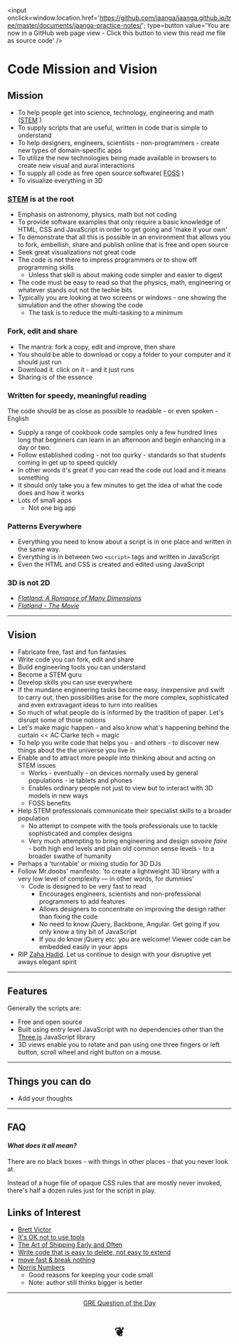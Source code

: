 <span style=display:none; >[You are now in a GitHub source code view - click this link to view this read me file as a web page]
( http://jaanga.github.io/documents/jaanga-practice-notes/ "View file as a web page." ) </span>
<input onclick=window.location.href='https://github.com/jaanga/jaanga.github.io/tree/master/documents/jaanga-practice-notes/'; type=button  value='You are now in a GitHub web page view - Click this button to view this read me file as source code' />


Code Mission and Vision
===


## Mission

<!--

The general format is an adaptation of the ideas developed in Alexander's _et al_ 
[A Pattern Language]( https://books.google.com/books?id=hwAHmktpk5IC&pg=PR10#v=onepage&q&f=false ) - as summarized on page 10.

Each pattern describes a problem which occurs over and over again in our environment, 
and then describes the core of the solution to that problem, 
in such a way that you can use this solution a million times over, without ever doing it the same way twice.

Patterns are descriptions of common problems and proposal for the solutions that 
can be used repeatedly every time the problem is encountered and producing an different outcome.

-->

* To help people get into science, technology, engineering and math ([STEM]( https://en.wikipedia.org/wiki/Science,_Technology,_Engineering,_and_Mathematics ) )
* To supply scripts that are useful, written in code that is simple to understand
* To help designers, engineers, scientists - non-programmers - create new types of domain-specific apps
* To utilize the new technologies being made available in browsers to create new visual and aural interactions
* To supply all code as free open source software( [FOSS]( https://en.wikipedia.org/wiki/Free_and_open-source_software ) )
* To visualize everything in 3D


### [STEM]( https://en.wikipedia.org/wiki/Science,_technology,_engineering,_and_mathematics ) is at the root

* Emphasis on astronomy, physics, math but not coding
* To provide software examples that only require a basic knowledge of HTML, CSS and JavaScript in order to get going and 'make it your own'
* To demonstrate that all this is possible in an environment that allows you to fork, embellish, share and publish online that is free and open source
* Seek great visualizations not great code
* The code is not there to impress programmers or to show off programming skills
	* Unless that skill is about making code simpler and easier to digest
* The code must be easy to read so that the physics, math, engineering or whatever stands out not the techie bits
* Typically you are looking at two screens or windows - one showing the simulation and the other showing the code
	* The task is to reduce the multi-tasking to a minimum


### Fork, edit and share

* The mantra: fork a copy, edit and improve, then share
* You should be able to download or copy a folder to your computer and it should just run
* Download it. click on it - and it just runs
* Sharing is of the essence


### Written for speedy, meaningful reading

The code should be as close as possible to readable - or even spoken - English

* Supply a range of cookbook code samples only a few hundred lines long that beginners can learn in an afternoon and begin enhancing in a day or two.
* Follow established coding - not too quirky - standards so that students coming in get up to speed quickly
* In other words it's great if you can read the code out load and it means something
* It should only take you a few minutes to get the idea of what the code does and how it works
* Lots of small apps
	* Not one big app


### Patterns Everywhere

* Everything you need to know about a script is in one place and written in the same way.
* Everything is in between two `<script>` tags and written in JavaScript
* Even the HTML and CSS is created and edited using JavaScript

### 3D is not 2D

* [_Flatland: A Romance of Many Dimensions_]( https://en.wikipedia.org/wiki/Flatland )
* [_Flatland - The Movie_]( http://www.flatlandthemovie.com/ )

***
## Vision

<!--  a descriptive picture of a desired future state -->

* Fabricate free, fast and fun fantasies
* Write code you can fork, edit and share
* Build engineering tools you can understand
* Become a STEM guru 
* Develop skills you can use everywhere
* If the mundane engineering tasks become easy, inexpensive and swift to carry out, 
then possibilities arise for the more complex, sophisticated and even extravagant ideas to turn into realities
* So much of what people do is informed by the tradition of paper. Let's disrupt some of those notions
* Let's make magic happen - and also know what's happening behind the curtain << AC Clarke tech = magic
* To help you write code that helps you - and others - to discover new things about the the universe you live in
* Enable and to attract more people into thinking about and acting on STEM issues
	* Works - eventually - on devices normally used by general populations - ie tablets and phones
	* Enables ordinary people not just to view but to interact with 3D models in new ways
	* FOSS benefits
* Help STEM professionals communicate their specialist skills to a broader population 
	* No attempt to compete with the tools professionals use to tackle sophisticated and complex designs
	* Very much attempting to bring engineering and design _savoire faire_ - both high end levels and plain old common sense levels - to a broader swathe of humanity 
* Perhaps a 'turntable' or mixing studio for 3D DJs
* Follow Mr.doobs' manifesto: 'to create a lightweight 3D library with a very low level of complexity — in other words, for dummies'
	* Code is designed to be very fast to read
		* Encourages engineers, scientists and non-professional programmers to add features
		* Allows designers to concentrate on improving the design rather than fixing the code
		* No need to know jQuery, Backbone, Angular. Get going if you only know a tiny bit of JavaScript
		* If you do know jQuery etc: you are welcome! Viewer code can be embedded easily in your apps
* RIP [Zaha Hadid]( https://en.wikipedia.org/wiki/Zaha_Hadid ). Let us continue to design with your disruptive yet aways elegant spirit



***
## Features

Generally the scripts are:

* Free and open source
* Built using entry level JavaScript with no dependencies other than the [Three.js]( https://threejs.org) JavaScript library
* 3D views enable you to rotate and pan using one three fingers or left button, scroll wheel and right button on a mouse. 

***
## Things you can do

* Add your thoughts

***
## FAQ

#### _What does it all mean?_

There are no black boxes - with things in other places - that you never look at.

Instead of a huge file of opaque CSS rules that are mostly never invoked, there's half a dozen rules just for the script in play.


## Links of Interest

* [Brett Victor]( http://worrydream.com/ )
* [It's OK not to use tools ]( https://signalvnoise.com/posts/3752-its-ok-not-to-use-tools )
* [The Art of Shipping Early and Often]( http://themacro.com/articles/2016/02/tips-ship-early-and-often/ )
* [Write code that is easy to delete, not easy to extend]( http://programmingisterrible.com/post/139222674273/write-code-that-is-easy-to-delete-not-easy-to )
* [move fast & break nothing]( https://zachholman.com/talk/move-fast-break-nothing/ )
* [Norris Numbers]( http://www.teamten.com/lawrence/writings/norris-numbers.html )
	* Good reasons for keeping your code small
	* Note: author still thinks bigger is better

***

<center title='This is called a dingbat. It indicates the end of things. Bye for now...' >

[GRE Question of the Day]( http://www.grequestionaday.com/ )

# <a href=javascript:window.scrollTo(0,0); style=text-decoration:none; > ❦ </a>

</center>

